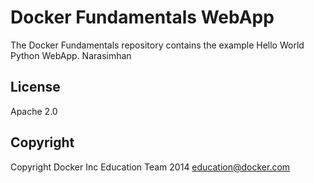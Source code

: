 Docker Fundamentals WebApp
==========================

The Docker Fundamentals repository contains the example Hello World Python WebApp. Narasimhan

## License

Apache 2.0

## Copyright

Copyright Docker Inc Education Team 2014 <education@docker.com>
